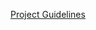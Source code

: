 [Project Guidelines](https://github.com/brysonnoble/CSE2010-Final-Project/blob/main/termProject.pdf)
